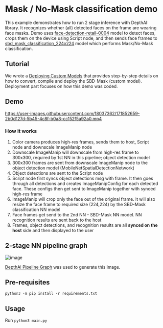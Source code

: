 # Mask / No-Mask classification demo

This example demonstrates how to run 2 stage inference with DepthAI library.
It recognizes whether (all) detected faces on the frame are wearing face masks. Demo uses [face-detection-retail-0004](https://docs.openvino.ai/2021.4/omz_models_model_face_detection_retail_0004.html) model to detect faces, crops them on the device using Script node, and then sends face frames to [sbd_mask_classification_224x224](https://github.com/luxonis/depthai-model-zoo/tree/main/models/sbd_mask_classification_224x224) model which performs Mask/No-Mask classification.

## Tutorial

We wrote a [Deploying Custom Models](https://docs.luxonis.com/en/latest/pages/tutorials/deploying-custom-model/) that provides
step-by-step details on how to convert, compile and deploy the SBD-Mask (custom model). Deployment part focuses on how this demo was coded.

## Demo

https://user-images.githubusercontent.com/18037362/171852659-2b0d127d-5b45-4c8f-b0a8-cc152f5a92a0.mp4

### How it works

1. Color camera produces high-res frames, sends them to host, Script node and downscale ImageManip node
2. Downscale ImageManip will downscale from high-res frame to 300x300, required by 1st NN in this pipeline; object detection model
3. 300x300 frames are sent from downscale ImageManip node to the object detection model (MobileNetSpatialDetectionNetwork)
4. Object detections are sent to the Script node
5. Script node first syncs object detections msg with frame. It then goes through all detections and creates ImageManipConfig for each detected face. These configs then get sent to ImageManip together with synced high-res frame
6. ImageManip will crop only the face out of the original frame. It will also resize the face frame to required size (224,224) by the SBD-Mask classification NN model
7. Face frames get send to the 2nd NN - SBD-Mask NN model. NN recognition results are sent back to the host
8. Frames, object detections, and recognition results are all **synced on the host** side and then displayed to the user

## 2-stage NN pipeline graph

![image](https://user-images.githubusercontent.com/18037362/179375207-1ccf27a6-59bb-4a42-8cae-d8908c4ed51a.png)

[DepthAI Pipeline Graph](https://github.com/geaxgx/depthai_pipeline_graph#depthai-pipeline-graph-experimental) was used to generate this image.

## Pre-requisites

```
python3 -m pip install -r requirements.txt
```

## Usage

Run `python3 main.py`
